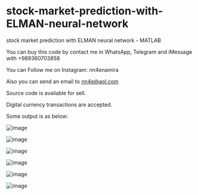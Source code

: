 # stock-market-prediction-with-ELMAN-neural-network
stock market prediction with ELMAN neural network - MATLAB

You can buy this code by contact me in WhatsApp, Telegram and iMessage with +989360703858

You can Follow me on Instagram: nn4enamira

Also you can send an email to nn4e@aol.com

Source code is available for sell.

Digital currency transactions are accepted.

Some output is as below:

![image](https://github.com/user-attachments/assets/e6efacf3-9da1-47db-af5f-0e77662a206e)

![image](https://github.com/user-attachments/assets/46cb0aea-4336-4d11-afde-b98694c635ba)

![image](https://github.com/user-attachments/assets/62aeefa1-c9f1-48b3-a621-41f517f7537d)

![image](https://github.com/user-attachments/assets/b3f81c35-9031-46a5-9100-7fe7a7e16b5a)

![image](https://github.com/user-attachments/assets/342ea760-ec06-4433-b93d-e2ef408f7efb)

![image](https://github.com/user-attachments/assets/a9480351-4009-4600-8387-ca80abee0b9e)






